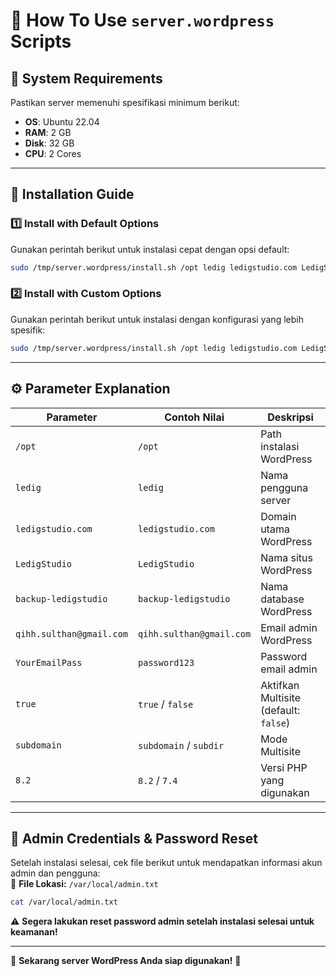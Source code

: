 # 🚀 How To Use `server.wordpress` Scripts  

## 📌 System Requirements  
Pastikan server memenuhi spesifikasi minimum berikut:  

- **OS**: Ubuntu 22.04  
- **RAM**: 2 GB  
- **Disk**: 32 GB  
- **CPU**: 2 Cores  

---

## 🔧 Installation Guide  

### **1️⃣ Install with Default Options**  
Gunakan perintah berikut untuk instalasi cepat dengan opsi default:  
```bash
sudo /tmp/server.wordpress/install.sh /opt ledig ledigstudio.com LedigStudio backup-ledigstudio qihh.sulthan@gmail.com YourEmailPass
```

### **2️⃣ Install with Custom Options**  
Gunakan perintah berikut untuk instalasi dengan konfigurasi yang lebih spesifik:  
```bash
sudo /tmp/server.wordpress/install.sh /opt ledig ledigstudio.com LedigStudio backup-ledigstudio qihh.sulthan@gmail.com YourEmailPass true subdomain 8.2
```

---

## ⚙️ Parameter Explanation  
| Parameter | Contoh Nilai | Deskripsi |
|-----------|-------------|-----------|
| `/opt` | `/opt` | Path instalasi WordPress |
| `ledig` | `ledig` | Nama pengguna server |
| `ledigstudio.com` | `ledigstudio.com` | Domain utama WordPress |
| `LedigStudio` | `LedigStudio` | Nama situs WordPress |
| `backup-ledigstudio` | `backup-ledigstudio` | Nama database WordPress |
| `qihh.sulthan@gmail.com` | `qihh.sulthan@gmail.com` | Email admin WordPress |
| `YourEmailPass` | `password123` | Password email admin |
| `true` | `true` / `false` | Aktifkan Multisite (default: `false`) |
| `subdomain` | `subdomain` / `subdir` | Mode Multisite |
| `8.2` | `8.2` / `7.4` | Versi PHP yang digunakan |

---

## 📂 **Admin Credentials & Password Reset**  
Setelah instalasi selesai, cek file berikut untuk mendapatkan informasi akun admin dan pengguna:  
📌 **File Lokasi:** `/var/local/admin.txt`  
```bash
cat /var/local/admin.txt
```
⚠️ **Segera lakukan reset password admin setelah instalasi selesai untuk keamanan!**  

---

📢 **Sekarang server WordPress Anda siap digunakan!** 🎉  
```
